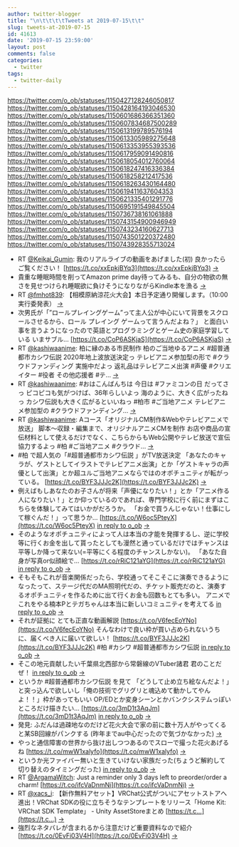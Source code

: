 ```yaml
---
author: twitter-blogger
title: "\n\t\t\t\tTweets at 2019-07-15\t\t"
slug: tweets-at-2019-07-15
id: 41613
date: '2019-07-15 23:59:00'
layout: post
comments: false
categories:
  - twitter
tags:
  - twitter-daily
---
```


https://twitter.com/o_ob/statuses/1150427128246050817 https://twitter.com/o_ob/statuses/1150428164193046530 https://twitter.com/o_ob/statuses/1150601686366351360 https://twitter.com/o_ob/statuses/1150607834687500289 https://twitter.com/o_ob/statuses/1150613199789576194 https://twitter.com/o_ob/statuses/1150613305989275648 https://twitter.com/o_ob/statuses/1150613353955393536 https://twitter.com/o_ob/statuses/1150617959091490816 https://twitter.com/o_ob/statuses/1150618054012760064 https://twitter.com/o_ob/statuses/1150618247416336384 https://twitter.com/o_ob/statuses/1150618258212417536 https://twitter.com/o_ob/statuses/1150618263430164480 https://twitter.com/o_ob/statuses/1150619411637604353 https://twitter.com/o_ob/statuses/1150621335401291776 https://twitter.com/o_ob/statuses/1150695191549845504 https://twitter.com/o_ob/statuses/1150736738161061888 https://twitter.com/o_ob/statuses/1150743154900946949 https://twitter.com/o_ob/statuses/1150743234160627713 https://twitter.com/o_ob/statuses/1150743501220372480 https://twitter.com/o_ob/statuses/1150743928355713024  

*   RT [@Keikai_Gumin](https://twitter.com/Keikai_Gumin): 我のリアルライブの動画をあげました(初) 良かったらご覧ください！ [https://t.co/xxEpkjBYq3](https://t.co/xxEpkjBYq3) [->](https://twitter.com/o_ob/statuses/1150427128246050817)
*   貴重な睡眠時間を削ってAmazon prime day待ってみるも、自分の物欲の無さを見せつけられ睡眠欲に負けそうになりながらKindle本を漁る [->](https://twitter.com/o_ob/statuses/1150428164193046530)
*   RT [@fmhot839](https://twitter.com/fmhot839): 【相模原納涼花火大会】本日予定通り開催します。（10:00実行委発表） [->](https://twitter.com/o_ob/statuses/1150601686366351360)
*   次男氏が「”ロールプレイングゲーム”って主人公が中心にいて背景をスクロールさせるから、ロール プレイング ゲームって言うんだよね？」 と面白い事を言うようになったので英語とプログラミングとゲーム史の家庭学習している いまサブル… [https://t.co/CoP6ASKjaS](https://t.co/CoP6ASKjaS) [->](https://twitter.com/o_ob/statuses/1150607834687500289)
*   RT [@kashiwaanime](https://twitter.com/kashiwaanime): 柏に縁のある市民制作 柏のご当地ゆるアニメ #超普通都市カシワ伝説 2020年地上波放送決定っ テレビアニメ参加型の形で #クラウドファンディング 実施中だよっ 返礼品はテレビアニメ出演 #声優 #クリエイター #役者 その他応援者 #テ… [->](https://twitter.com/o_ob/statuses/1150613199789576194)
*   RT [@kashiwaanime](https://twitter.com/kashiwaanime): #おはこんばんちは 今日は #ファミコンの日 だってさっ ピコピコも気がつけば、36年らしいよっ 海のように、大きく広がったねっ カシワ伝説も大きく広がるといいねっ #柏市 #ご当地アニメ テレビアニメ参加型の #クラウドファンディング… [->](https://twitter.com/o_ob/statuses/1150613305989275648)
*   RT [@kashiwaanime](https://twitter.com/kashiwaanime): Aコース「オリジナルCM制作&Webやテレビアニメで放送」 脚本～収録・編集まで、オリジナルアニメCMを制作 お店や商品の宣伝材料として使えるだけでなく、こちらからもWeb公開やテレビ放送で宣伝協力するよっ #柏 #ご当地アニメ #クラウド… [->](https://twitter.com/o_ob/statuses/1150613353955393536)
*   #柏 で超人気の「#超普通都市カシワ伝説 」がTV放送決定 「あなたのキャラが、ゲストとしてイラストでテレビアニメ出演」とか「ゲストキャラの声優として出演」とか超ユルご当地アニメならではのオポチュニティが転がっている。 [https://t.co/BYF3JJJc2K](https://t.co/BYF3JJJc2K) [->](https://twitter.com/o_ob/statuses/1150617959091490816)
*   例えばもしあなたのお子さんが将来「声優になりたい！」とか「アニメ作る人になりたい！」とか仰っているのであれば、専門学校に行く前にまずはこちらを体験してみてはいかがだろうか。 「お金で買うんじゃない！仕事にして稼ぐんだ！」って思うか… [https://t.co/W6oc5PteyX](https://t.co/W6oc5PteyX) [in reply to o_ob](https://twitter.com/o_ob/statuses/1150617959091490816) [->](https://twitter.com/o_ob/statuses/1150618054012760064)
*   そのようなオポチュニティによって人は本当の才能を発揮するし、逆に学校等に行くお金を出して貰ったとしても漫然と通っているだけではチャンスは平等しか降って来ない(=平等にくる程度のチャンスしかない)。 「あなた自身が写真or似顔絵で… [https://t.co/rRiC121aYG](https://t.co/rRiC121aYG) [in reply to o_ob](https://twitter.com/o_ob/statuses/1150618054012760064) [->](https://twitter.com/o_ob/statuses/1150618247416336384)
*   そもそもこれが音楽関係だったら、学校通ってそこそこに演奏できるようになったって、ステージ代だのMA照明代だの、チケット販売だのと、演奏するオポチュニティを作るために出て行くお金も回数もとても多い。 アニメでこれをやる楠本Pとテガちゃんは本当に新しいコミュニティを考えてる [in reply to o_ob](https://twitter.com/o_ob/statuses/1150618247416336384) [->](https://twitter.com/o_ob/statuses/1150618258212417536)
*   それが証拠に とても正直な動画解説 [https://t.co/V6fecEoYNo](https://t.co/V6fecEoYNo) そんなわけで良い枠が買い占められないうちに、届くべき人に届いて欲しい！ [https://t.co/BYF3JJJc2K](https://t.co/BYF3JJJc2K) #柏 #カシワ #超普通都市カシワ伝説 [in reply to o_ob](https://twitter.com/o_ob/statuses/1150618258212417536) [->](https://twitter.com/o_ob/statuses/1150618263430164480)
*   そこの地元貢献したい千葉県北西部から常磐線のVTuber諸君 君のことだぜ！ [in reply to o_ob](https://twitter.com/o_ob/statuses/1150618263430164480) [->](https://twitter.com/o_ob/statuses/1150619411637604353)
*   というか #超普通都市カシワ伝説 を見て 「どうして止め立ち絵なんだよ！」と突っ込んで欲しいし「俺の技術でグリグリと魂込めて動かしてやんよ！！」枠があってもいい OP/EDとか変身シーンとかバンクシステムっぽいところだけ描きたい… [https://t.co/3mD1t3AqJm](https://t.co/3mD1t3AqJm) [in reply to o_ob](https://twitter.com/o_ob/statuses/1150618263430164480) [->](https://twitter.com/o_ob/statuses/1150621335401291776)
*   発見: ふだんは過疎地なのだけど花火大会で家の前に数十万人がやってくると某SB回線がパンクする (昨年までau中心だったので気づかなかった) [->](https://twitter.com/o_ob/statuses/1150695191549845504)
*   やっと通信障害の世界から抜け出しつつあるのでスローで撮った花火あげるね [https://t.co/mwW1xalyfo](https://t.co/mwW1xalyfo) [->](https://twitter.com/o_ob/statuses/1150736738161061888)
*   というか光ファイバー無いと生きていけない家族だった(ちょうど解約して切り替えのタイミングだった) [in reply to o_ob](https://twitter.com/o_ob/statuses/1150695191549845504) [->](https://twitter.com/o_ob/statuses/1150743154900946949)
*   RT [@ArgamaWitch](https://twitter.com/ArgamaWitch): Just a reminder only 3 days left to preorder/order a charm! [https://t.co/ifcVaDnmNi](https://t.co/ifcVaDnmNi) [->](https://twitter.com/o_ob/statuses/1150743234160627713)
*   RT [@xacs_i](https://twitter.com/xacs_i): 【新作無料アセット】VRChat公式がついにアセットストアへ進出！VRChat SDKの役に立ちそうなテンプレートをリリース「Home Kit: VRChat SDK Template」 - Unity AssetStoreまとめ [https://t.c…](https://t.c…) [->](https://twitter.com/o_ob/statuses/1150743501220372480)
*   強烈なネタバレが含まれるから注意だけど重要資料なので紹介 [https://t.co/0EvFi03V4H](https://t.co/0EvFi03V4H) [->](https://twitter.com/o_ob/statuses/1150743928355713024)